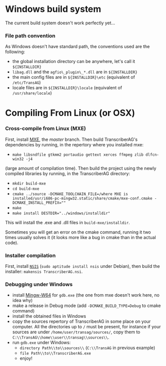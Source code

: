 Windows build system
==================

The current build system doesn't work perfectly yet...

### File path convention ###

As Windows doesn't have standard path, the conventions used are the following:

 * the global installation directory can be anywhere, let's call it `${INSTALLDIR}`
 * `libag.dll` and the `agfio\_plugin\_*.dll` are in `${INSTALLDIR}`
 * the main config files are in `${INSTALLDIR}\etc` (equivalent of `/etc/TransAG`)
 * locale files are in `${INSTALLDIR}\locale` (equivalent of `/usr/share/locale`)

# Compiling From Linux (or OSX) #

### Cross-compile from Linux (MXE) ###

First, install [MXE](http://mxe.cc/), the *master* branch. Then build TranscriberAG's dependencies by running, in the repertory where you installed mxe:

 * `make libsndfile gtkmm2 portaudio gettext xerces ffmpeg zlib dlfcn-win32 -j4`

(large amount of compilation time). Then build the project using the newly compiled libraries by running, in the TranscriberAG directory:

 * `mkdir build-mxe`
 * `cd build-mxe`
 * `cmake ../source -DCMAKE_TOOLCHAIN_FILE=/where MXE is installed/usr/i686-pc-mingw32.static/share/cmake/mxe-conf.cmake -DCMAKE_INSTALL_PREFIX=""`
 * `make`
 * `make install DESTDIR="../windows/installdir"`
 
This will install the .exe and .dll files in `build-mxe/installdir`.

Sometimes you will get an error on the cmake command, running it two times usually solves it (it looks more like a bug in cmake than in the actual code).

### Installer compilation ###

First, install [`NSIS`](http://nsis.sourceforge.net/Download) (`sudo aptitude install nsis` under Debian), then build the installer: `makensis TranscriberAG.nsi`.

### Debugging under Windows ###

 * install [Mingw-W64](http://sourceforge.net/projects/mingw-w64/) for `gdb.exe` (the one from mxe doesn't work here, no idea why)
 * make a release in Debug mode (add `-DCMAKE_BUILD_TYPE=Debug` to cmake command)
 * install the obtained files in Windows
 * copy the sources repertory of TranscriberAG in some place on your computer. All the directories up to `/` must be present, for instance if your sources are under `/home/user/transag/sources/`, copy them to `C:\\TransAG\\home\\user\\transag\\sources\\`.
 * run `gdb.exe` under Windows:
    * `directory Path\\to\\sources\\` (`C:\\TransAG` in previous example)
    * `file Path\\to\\TranscriberAG.exe`
    * enjoy!
